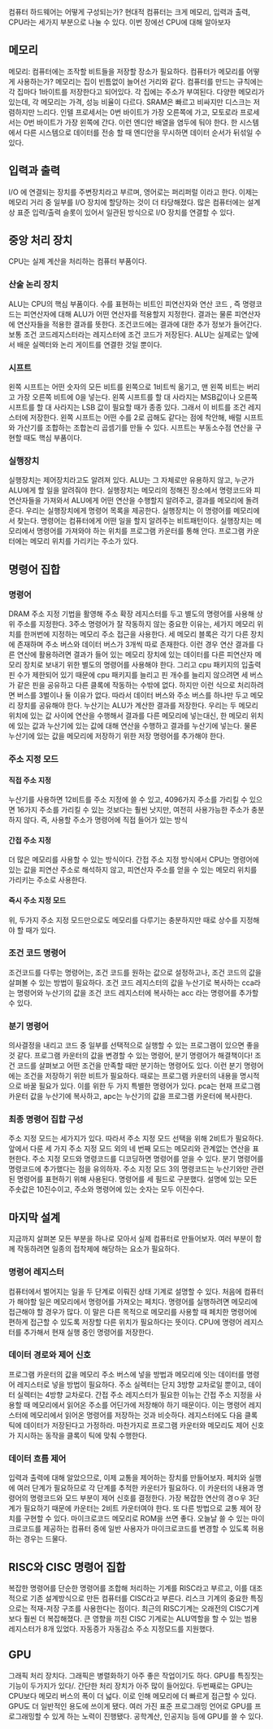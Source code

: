 컴퓨터 하드웨어는 어떻게 구성되는가? 
현대적 컴퓨터는 크게 메모리, 입력과 출력, CPU라는 세가지 부분으로 나눌 수 있다. 
이번 장에선 CPU에 대해 알아보자 
## 메모리 
메모리: 컴퓨터에는 조작할 비트들을 저장할 장소가 필요하다. 
컴퓨터가 메모리를 어떻게 사용하는가? 
메모리는 집이 빈틈없이 늘어선 거리와 같다. 컴퓨터를 만드는 규칙에는 각 집마다 1바이트를 저장한다고 되어있다. 각 집에는 주소가 부여된다. 
다양한 메모리가 있는데, 각 메모리는 가격, 성능 비율이 다르다. SRAM은 빠르고 비싸지만 디스크는 저렴하지만 느리다. 
인텔 프로세서는 0번 바이트가 가장 오른쪽에 가고, 모토로라 프로세서는 0번 바이트가 가장 왼쪽에 간다. 이런 엔디안 배열을 염두에 둬야 한다. 한 시스템에서 다른 시스템으로 데이터를 전송 할 때 엔디안을 무시하면 데이터 순서가 뒤섞일 수 있다. 
## 입력과 출력 
I/O 에 연결되는 장치를 주변장치라고 부르며, 영어로는 퍼리퍼럴 이라고 한다. 
이제는 메모리 거리 중 일부를 I/O 장치에 할당하는 것이 더 타당해졌다. 
많은 컴퓨터에는 설계상 표준 입력/출력 슬롯이 있어서 일관된 방식으로 I/O 장치를 연결할 수 있다. 

## 중앙 처리 장치
CPU는 실제 계산을 처리하는 컴퓨터 부품이다. 
### 산술 논리 장치 
ALU는 CPU의 핵심 부품이다. 수를 표현하는 비트인 피연산자와 연산 코드 , 즉 명령코드는 피연산자에 대해 ALU가 어떤 연산자를 적용할지 지정한다. 결과는 물론 피연산자에 연산자들을 적용한 결과를 뜻한다. 조건코드에는 결과에 대한 추가 정보가 들어간다. 보통 조건 코드레지스터라는 레지스터에 조건 코드가 저장된다. ALU는 실제로는 앞에서 배운 실렉터와 논리 게이트를 연결한 것일 뿐이다. 
### 시프트 
왼쪽 시프트는 어떤 숫자의 모든 비트를 왼쪽으로 1비트씩 옮기고, 맨 왼쪽 비트는 버리고 가장 오른쪽 비트에 0을 넣는다. 왼쪽 시프트를 할 대 사라지는 MSB값이나 오른쪽 시프트를 할 대 사라지는 LSB 값이 필요할 때가 종종 있다. 그래서 이 비트를 조건 레지스터에 저장한다. 왼쪽 시프트는 어떤 수를 2로 곱해도 같다는 점에 착안해, 배럴 시프트와 가산기를 조합하는 조합논리 곱셈기를 만들 수 있다. 시프트는 부동소수점 연산을 구현할 때도 핵심 부품이다. 
### 실행장치
실행장치는 제어장치라고도 알려져 있다. ALU는 그 자체로만 유용하지 않고, 누군가 ALU에게 할 일을 알려줘야 한다. 실행장치는 메모리의 정해진 장소에서 명령코드와 피연산자들을 가져와서 ALU에게 어떤 연산을 수행할지 알려주고, 결과를 메모리에 돌려준다. 
우리는 실행장치에게 명령어 목록을 제공한다. 실행장치는 이 명령어를 메모리에서 찾는다. 명령어는 컴퓨터에게 어떤 일을 할지 알려주는 비트패턴이다. 실행장치는 메모리에서 명령어를 가져와야 하는 위치를 프로그램 카운터를 통해 안다. 프로그램 카운터에는 메모리 위치를 가리키는 주소가 있다. 

## 명령어 집합 
### 명령어 
DRAM 주소 지정 기법을 활영해 주소 확장 레지스터를 두고 별도의 명령어를 사용해 상위 주소를 지정한다. 3주소 명령어가 잘 작동하지 않는 중요한 이유는, 세가지 메모리 위치를 한꺼번에 지정하는 메모리 주소 접근을 사용한다. 세 메모리 블록은 각기 다른 장치에 존재하며 주소 버스와 데이터 버스가 3개씩 따로 존재한다. 이런 경우 연산 결과를 다른 연산에 활용하려면 결과가 들어 있는 메모리 장치에 있는 데이터를 다른 피연산자 메모리 장치로 보내기 위한 별도의 명령어를 사용해야 한다. 그리고 cpu 패키지의 입출력 핀 수가 제한되어 있기 때문에 cpu 패키지를 늘리고 핀 개수를 늘리지 않으려면 세 버스가 같은 핀을 공유하고 다른 클록에 작동하는 수밖에 없다. 하지만 이런 식으로 처리하려면 버스를 3벌이나 둘 이유가 없다. 따라서 데이터 버스와 주소 버스를 하나만 두고 메모리 장치를 공유해야 한다. 
누산기는 ALU가 계산한 결과를 저장한다. 우리는 두 메모리 위치에 있는 값 사이에 연산을 수행해서 결과를 다른 메모리에 넣는대신, 한 메모리 위치에 있는 값과 누산기에 있는 값에 대해 연산을 수행하고 결과를 누산기에 넣는다. 물론 누산기에 있는 값을 메모리에 저장하기 위한 저장 명령어를 추가해야 한다. 
### 주소 지정 모드 
#### 직접 주소 지정
누산기를 사용하면 12비트를 주소 지정에 쓸 수 있고, 4096가지 주소를 가리킬 수 있으면 16가지 주소를 가리킬 수 있는 것보다는 훨씬 낫지만, 여전히 사용가능한 주소가 충분하지 않다. 즉, 사용할 주소가 명령어에 직접 들어가 있는 방식
#### 간접 주소 지정
더 많은 메모리를 사용할 수 있는 방식이다. 간접 주소 지정 방식에서 CPU는 명령어에 있는 값을 피연산 주소로 해석하지 않고, 피연산자 주소를 얻을 수 있는 메모리 위치를 가리키는 주소로 사용한다. 
#### 즉시 주소 지정 모드
위, 두가지 주소 지정 모드만으로도 메모리를 다루기는 충분하지만 때로 상수를 지정해야 할 때가 있다. 
### 조건 코드 명령어
조건코드를 다루는 명령어는, 조건 코드를 원하는 값으로 설정하고나, 조건 코드의 값을 살펴볼 수 있는 방법이 필요하다. 조건 코드 레지스터의 값을 누산기로 복사하는 cca라는 명령어와 누산기의 값을 조건 코드 레지스터에 복사하는 acc 라는 명령어를 추가할 수 있다. 
### 분기 명령어 
의사결정을 내리고 코드 중 일부를 선택적으로 실행할 수 있는 프로그램이 있으면 좋을 것 같다. 프로그램 카운터의 값을 변경할 수 있는 명령어, 분기 명령어가 해결책이다! 조건 코드를 살펴보고 어떤 조건을 만족할 때만 분기하는 명령어도 있다. 이런 분기 명령어에는 조건을 저장하기 위한 비트가 필요하다. 때로는 프로그램 카운터의 내용을 명시적으로 바꿀 필요가 있다. 이를 위한 두 가지 특별한 명령어가 있다. pca는 현재 프로그램 카운터 값을 누산기에 복사하고, apc는 누산기의 값을 프로그램 카운터에 복사한다. 
### 최종 명령어 집합 구성
주소 지정 모드는 세가지가 있다. 따라서 주소 지정 모드 선택을 위해 2비트가 필요하다. 앞에서 다룬 세 가지 주소 지정 모드 외의 네 번째 모드는 메모리와 관계없는 연산을 표현한다. 주소 지정 모드와 명령코드를 디코딩하면 명령어를 얻을 수 있다. 분기 명령어를 명령코드에 추가했다는 점을 유의하자. 주소 지정 모드 3의 명령코드는 누산기와만 관련된 명령어를 표현하기 위해 사용된다. 
명령어를 세 필드로 구분했다. 설명에 있는 모든 주솟값은 10진수이고, 주소와 명령어에 있는 숫자는 모두 이진수다. 
## 마지막 설계 
지금까지 살펴본 모든 부분을 하나로 모아서 실제 컴퓨터로 만들어보자. 여러 부분이 함께 작동하려면 일종의 접착제에 해당하는 요소가 필요하다. 
### 명령어 레지스터 
컴퓨터에서 벌어지는 일을 두 단계로 이뤄진 상태 기계로 설명할 수 있다. 처음에 컴퓨터가 해야할 일은 메모리에서 명령어를 가져오는 페치다. 명령어를 실행하려면 메모리에 접근해야 할 경우가 많다. 이 말은 다른 목적으로 메모리를 사용할 때 페치한 명령어에 편하게 접근할 수 있도록 저장할 다른 위치가 필요하다는 뜻이다. CPU에 명령어 레지스터를 추가해서 현재 실행 중인 명령어를 저장한다. 
### 데이터 경로와 제어 신호
프로그램 카운터의 값을 메모리 주소 버스에 넣을 방법과 메모리에 잇는 데이터를 명령어 레지스터로 넣을 방법이 필요하다. 
주소 실렉터는 단지 3방향 교차로일 뿐이고, 데이터 실렉터는 4방향 교차로다. 
간접 주소 레지스터가 필요한 이뉴는 간접 주소 지정을 사용할 때 메모리에서 읽어온 주소를 어딘가에 저장해야 하기 때문이다. 이는 명령어 레지스터에 메모리에서 읽어온 명령어를 저장하는 것과 비슷하다. 
레지스터에도 다음 클록 틱에 데이터가 저장된다고 가정하라. 마찬가지로 프로그램 카운터와 메모리도 제어 신호가 지시하는 동작을 클록이 틱에 맞춰 수행한다. 

### 데이터 흐름 제어 
입력과 출력에 대해 알았으므로, 이제 교통을 제어하는 장치를 만들어보자. 
페치와 실행에 여러 단계가 필요하므로 각 단계를 추적한 카운터가 필요하다. 이 카운터의 내용과 명령어의 명령코드와 모드 부분이 제어 신호를 결정한다. 가장 복잡한 연산의 경ㅇ우 3단계가 필요하기 때문에 카운터는 2비트 카운터여야 한다. 또 다른 방법으로 교통 제어 장치를 구현할 수 있다. 
마이크로코드 메모리로 ROM을 쓰면 좋다. 오늘날 쓸 수 있는 마이크로코드를 제공하는 컴퓨터 중에 일반 사용자가 마이크로코드를 변경할 수 있도록 허용하는 경우는 드물다. 
## RISC와 CISC 명령어 집합 
복잡한 명령어를 단순한 명령어를 조합해 처리하는 기계를 RISC라고 부르고, 이를 대조적으로 기존 설계방식으로 만든 컴퓨터를 CISC라고 부른다. 리스크 기계의 중요한 특징으로는 적재-저장 구조를 사용한다는 점이다. 최근의 RISC기계는 오래전의 CISC기계보다 훨씬 더 복잡해졌다. 큰 영향을 끼친 CISC 기계로는 ALU역할을 할 수 있는 범용 레지스터가 8개 있었다. 자동증가 자동감소 주소 지정모드를 지원했다. 
## GPU 
그래픽 처리 장치다. 그래픽은 병렬화하기 아주 좋은 작업이기도 하다. 
GPU를 특징짓는 기능이 두가지가 있다/. 간단한 처리 장치가 아주 많이 들어있다. 두번째로는 GPU는 CPU보다 메모리 버스의 폭이 더 넓다. 이로 인해 메모리에 더 빠르게 접근할 수 있다. GPU도 더 일반적인 용도에 쓰이게 됐다. 여러 가진 표준 프로그래밍 언어로 GPU를 프로그래밍할 수 있게 하는 노력이 진행됐다. 공학계산, 인공지능 등에 GPU를 쓸 수 있다. 
